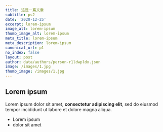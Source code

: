 ```yaml
---
title: 这是一篇文章
subtitle: ps2
date: '2020-12-25'
excerpt: lorem-ipsum
image_alt: lorem-ipsum
thumb_image_alt: lorem-ipsum
meta_title: lorem-ipsum
meta_description: lorem-ipsum
canonical_url: p1
no_index: false
layout: post
author: data/authors/person-r1ldwpldx.json
image: /images/1.jpg
thumb_image: /images/1.jpg
---
```

## Lorem ipsum

Lorem ipsum dolor sit amet, **consectetur adipiscing elit**, sed do eiusmod tempor incididunt ut labore et dolore magna aliqua.

- Lorem ipsum
- dolor sit amet